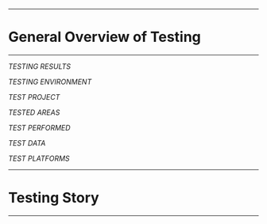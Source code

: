 -------------------------------------------------------------------------------
# General Overview of Testing
-------------------------------------------------------------------------------
*TESTING RESULTS*

*TESTING ENVIRONMENT*

*TEST PROJECT*

*TESTED AREAS*

*TEST PERFORMED*

*TEST DATA*

*TEST PLATFORMS*

-------------------------------------------------------------------------------
# Testing Story
-------------------------------------------------------------------------------

